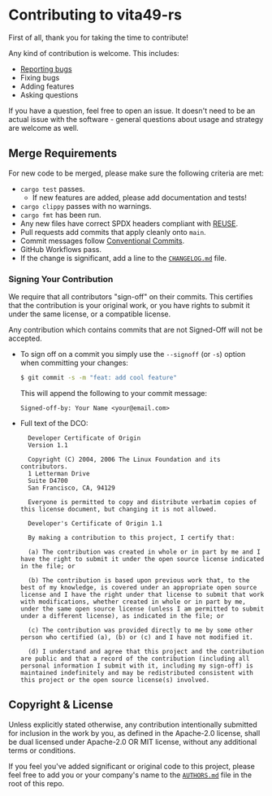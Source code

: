 # Contributing to vita49-rs
<!--
SPDX-FileCopyrightText: 2025 The vita49-rs Authors

SPDX-License-Identifier: MIT OR Apache-2.0
-->

First of all, thank you for taking the time to contribute!

Any kind of contribution is welcome. This includes:

- [Reporting bugs](https://github.com/voyager-tech-inc/vita49-rs/issues)
- Fixing bugs
- Adding features
- Asking questions

If you have a question, feel free to open an issue. It doesn't need
to be an actual issue with the software - general questions about usage
and strategy are welcome as well.

## Merge Requirements

For new code to be merged, please make sure the following criteria are
met:

- `cargo test` passes.
    - If new features are added, please add documentation and tests!
- `cargo clippy` passes with no warnings.
- `cargo fmt` has been run.
- Any new files have correct SPDX headers compliant with [REUSE](https://reuse.software/spec-3.3/).
- Pull requests add commits that apply cleanly onto `main`.
- Commit messages follow [Conventional Commits](https://www.conventionalcommits.org/en/v1.0.0/).
- GitHub Workflows pass.
- If the change is significant, add a line to the [`CHANGELOG.md`](CHANGELOG.md) file.

### Signing Your Contribution

We require that all contributors "sign-off" on their commits. This
certifies that the contribution is your original work, or you have rights
to submit it under the same license, or a compatible license.

Any contribution which contains commits that are not Signed-Off will
not be accepted.

* To sign off on a commit you simply use the `--signoff` (or `-s`) option when committing your changes:
  ```bash
  $ git commit -s -m "feat: add cool feature"
  ```
  This will append the following to your commit message:
  ```
  Signed-off-by: Your Name <your@email.com>
  ```

* Full text of the DCO:

  ```
    Developer Certificate of Origin
    Version 1.1

    Copyright (C) 2004, 2006 The Linux Foundation and its contributors.
    1 Letterman Drive
    Suite D4700
    San Francisco, CA, 94129

    Everyone is permitted to copy and distribute verbatim copies of this license document, but changing it is not allowed.
  ```

  ```
    Developer's Certificate of Origin 1.1

    By making a contribution to this project, I certify that:

    (a) The contribution was created in whole or in part by me and I have the right to submit it under the open source license indicated in the file; or

    (b) The contribution is based upon previous work that, to the best of my knowledge, is covered under an appropriate open source license and I have the right under that license to submit that work with modifications, whether created in whole or in part by me, under the same open source license (unless I am permitted to submit under a different license), as indicated in the file; or

    (c) The contribution was provided directly to me by some other person who certified (a), (b) or (c) and I have not modified it.

    (d) I understand and agree that this project and the contribution are public and that a record of the contribution (including all personal information I submit with it, including my sign-off) is maintained indefinitely and may be redistributed consistent with this project or the open source license(s) involved.
  ```

## Copyright & License

Unless explicitly stated otherwise, any contribution intentionally submitted
for inclusion in the work by you, as defined in the Apache-2.0 license, shall be
dual licensed under Apache-2.0 OR MIT license, without any additional terms or
conditions.

If you feel you've added significant or original code to this project,
please feel free to add you or your company's name to the [`AUTHORS.md`](AUTHORS.md)
file in the root of this repo.
